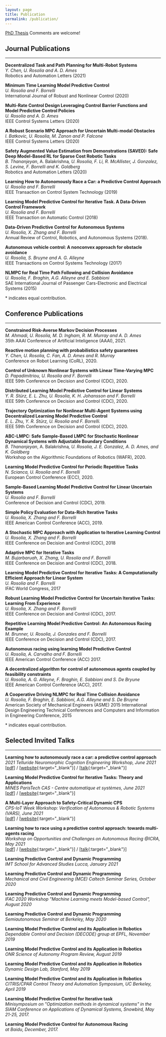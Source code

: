 ```yaml
---
layout: page
title: Publication
permalink: /publication/
---
```

<!-- Global site tag (gtag.js) - Google Analytics -->
<script async src="https://www.googletagmanager.com/gtag/js?id=UA-180984784-1"></script>
<script>
  window.dataLayer = window.dataLayer || [];
  function gtag(){dataLayer.push(arguments);}
  gtag('js', new Date());

  gtag('config', 'UA-180984784-1');
</script>

[PhD Thesis](https://urosolia.github.io/downloads/LMPC_Thesis.pdf) Comments are welcome!

## Journal Publications
___
**Decentralized Task and Path Planning for Multi-Robot Systems**  
*Y. Chen, U. Rosolia and A. D. Ames*  
Robotics and Automation Letters (2021)

**Minimum Time Learning Model Predictive Control**  
*U. Rosolia and F. Borrelli*  
International Journal of Robust and Nonlinear Control (2020)

**Multi-Rate Control Design Leveraging Control Barrier Functions and Model Predictive Control Policies**  
*U. Rosolia and  A. D. Ames*    
IEEE Control Systems Letters (2020)

**A Robust Scenario MPC Approach for Uncertain Multi-modal Obstacles**  
*I. Batkovic, U. Rosolia, M. Zanon and P. Falcone*  
IEEE Control Systems Letters (2020)

**Safety Augmented Value Estimation from Demonstrations (SAVED): Safe Deep Model-Based RL for Sparse Cost Robotic Tasks**  
*B. Thananjeyan<sup>*</sup>, A. Balakrishna<sup>*</sup>, U. Rosolia, F. Li, R. McAllister, J. Gonzalez, S. Levine, F. Borrelli and K. Goldberg*  
Robotics and Automation Letters (2020)

**Learning How to Autonomously Race a Car: a Predictive Control Approach**  
*U. Rosolia and F. Borrelli*  
IEEE Transaction on Control System Technology (2019)

**Learning Model Predictive Control for Iterative Task. A Data-Driven Control Framework**  
*U. Rosolia and F. Borrelli*  
IEEE Transaction on Automatic Control (2018)

**Data-Driven Predictive Control for Autonomous Systems**  
*U. Rosolia, X. Zhang and F. Borrelli*  
Annual Review of Control, Robotics, and Autonomous Systems (2018). 

**Autonomous vehicle control: A nonconvex approach for obstacle avoidance**  
*U. Rosolia,  S. Bruyne and A. G. Alleyne*  
IEEE Transactions on Control Systems Technology (2017)

**NLMPC for Real Time Path Following and Collision Avoidance**  
*U. Rosolia, F. Braghin, A.G. Alleyne and E. Sabbioni*  
SAE International Journal of Passenger Cars-Electronic and Electrical Systems (2015)

\* indicates equal contribution.

## Conference Publications
___
**Constrained Risk-Averse Markov Decision Processes**  
*M. Ahmadi, U. Rosolia, M. D. Ingham, R. M. Murray and A. D. Ames*  
35th AAAI Conference of Artificial Inteligence (AAAI), 2021.

**Reactive motion planning with probabilistics safety guarantees**  
*Y. Chen, U. Rosolia, C. Fan, A. D. Ames and R. Murray*  
Conference on Robot Learning (CoRL), 2020.

**Control of Unknown Nonlinear Systems with Linear Time-Varying MPC**  
*D. Papadimitriou, U. Rosolia and F. Borrelli*  
IEEE 59th Conference on Decision and Control (CDC), 2020.

**Distributed Learning Model Predictive Control for Linear Systems**  
*Y. R. Stürz, E. L. Zhu, U. Rosolia, K. H. Johansson and F. Borrelli*  
IEEE 59th Conference on Decision and Control (CDC), 2020.

**Trajectory Optimization for Nonlinear Multi-Agent Systems using Decentralized Learning Model Predictive Control**  
*E. L. Zhu, Y. R. Stürz, U. Rosolia and F. Borrelli.*  
IEEE 59th Conference on Decision and Control (CDC), 2020.

**ABC-LMPC: Safe Sample-Based LMPC for Stochastic Nonlinear Dynamical Systems with Adjustable Boundary Conditions**  
*B. Thananjeyan<sup>*</sup>,  A. Balakrishna<sup>*</sup>, U. Rosolia,  J. E. Gonzalez,  A. D.  Ames, and K. Goldberg*  
Workshop on the Algorithmic Foundations of Robotics (WAFR), 2020.

**Learning Model Predictive Control for Periodic Repetitive Tasks**  
*N. Scianca, U. Rosolia and F. Borrelli*  
European Control Conference (ECC), 2020.

**Sample-Based Learning Model Predictive Control for Linear Uncertain Systems**  
*U. Rosolia and F. Borrelli*  
Conference of Decision and Control (CDC), 2019.

**Simple Policy Evaluation for Data-Rich Iterative Tasks**  
*U. Rosolia, X. Zhang and F. Borrelli*  
IEEE American Control Conference (ACC), 2019.

**A Stochastic MPC Approach with Application to Iterative Learning Control**  
*U. Rosolia, X. Zhang and F. Borrelli*  
IEEE Conference on Decision and Control (CDC), 2018

**Adaptive MPC for Iterative Tasks**  
*M. Bujarbaruah, X. Zhang, U. Rosolia and F. Borrelli*  
IEEE Conference on Decision and Control (CDC), 2018.

**Learning Model Predictive Control for Iterative Tasks: A Computationally Efficient Approach for Linear System**  
*U. Rosolia and F. Borrelli*  
IFAC World Congress, 2017

**Robust Learning Model Predictive Control for Uncertain Iterative Tasks: Learning From Experience**  
*U. Rosolia, X. Zhang and F. Borrelli*  
IEEE Conference on Decision and Control (CDC), 2017.

**Repetitive Learning Model Predictive Control: An Autonomous Racing Example**  
*M. Brunner, U. Rosolia, J. Gonzales and F. Borrelli*  
IEEE Conference on Decision and Control (CDC), 2017.

**Autonomous racing using learning Model Predictive Control**  
*U. Rosolia, A. Carvalho and F. Borrelli*  
IEEE American Control Conference (ACC) 2017.

**A decentralized algorithm for control of autonomous agents coupled by feasibility constraints**  
*U. Rosolia, A. G. Alleyne, F. Braghin, E. Sabbioni and S. De Bryune*  
IEEE  American Control Conference (ACC), 2017.

**A Cooperative Driving NLMPC for Real Time Collision Avoidance**      
*U. Rosolia, F. Braghin, E. Sabbioni, A.G. Alleyne and S. De Bruyne*      
American Society of Mechanical Engineers (ASME) 2015 International Design Engineering Technical Conferences and Computers and Information in Engineering Conference, 2015

\* indicates equal contribution.

## Selected Invited Talks
___
**Learning how to autonomously race a car: a predictive control approach**  
*2021 Telluride Neuromorphic Cognition Engineering Workshop, June 2021*  
[[pdf](https://urosolia.github.io/presentations/Telluride.pdf)] / [[website](https://sites.google.com/view/tellurideneuromorphic2021/topic-areas/ltc21-learning-to-control?authuser=0){:target="_blank"}] / [[talk](https://youtu.be/q89meZiS08k?t=247){:target="_blank"}]


**Learning Model Predictive Control for Iterative Tasks: Theory and Applications**  
*MINES ParisTech CAS - Centre automatique et systèmes, June 2021*  
[[pdf](https://urosolia.github.io/presentations/mines_paris_v2.pdf)] /  [[website](https://cas.mines-paristech.fr/Seminar/files/learning-MPC.html){:target="_blank"}]

**A Multi-Layer Approach to Safety-Critical Dynamic CPS**  
*CPS-IoT Week Workshop: Verification of Autonomous & Robotic Systems (VARS), June 2021*  
[[pdf](https://urosolia.github.io/presentations/VARS.pdf)] / [[website](https://hycodev.com/VARS2021/speakers/){:target="_blank"}]

**Learning how to race using a predictive control approach: towards multi-agents racing**  
*Workshop on Opportunities and Challenges on Autonomous Racing @ICRA, May 2021*  
[[pdf](https://urosolia.github.io/presentations/Racing_short.pdf)] / [[website](https://linklab-uva.github.io/icra-autonomous-racing/){:target="_blank"}] / [[talk](https://www.youtube.com/watch?v=hC9FbAerr00){:target="_blank"}]

**Learning Predictive Control and Dynamic Programming**  
*IMT School for Advanced Studies Lucca, January 2021*  

**Learning Predictive Control and Dynamic Programming**  
*Mechanical and Civil Engineering (MCE) Caltech Seminar Series, October 2020*  

**Learning Predictive Control and Dynamic Programming**  
*IFAC 2020 Workshop "Machine Learning meets Model-based Control", August 2020*  

**Learning Predictive Control and Dynamic Programming**  
*Semiautonomous Seminar at Berkeley, May 2020*  

**Learning Model Predictive Control and its Application in Robotics**  
*Dependable Control and Decision (DECODE) group at EPFL, November 2019*  

**Learning Model Predictive Control and its Application in Robotics**  
*ONR Science of Autonomy Program Review, August 2019*

**Learning Model Predictive Control and its Application in Robotics**  
*Dynamic Design Lab, Stanford, May 2019*

**Learning Model Predictive Control and its Application in Robotics**  
*CITRIS/CPAR Control Theory and Automation Symposium, UC Berkeley, April 2019*

**Learning Model Predictive Control for Iterative task**  
*Minisymposium on "Optimization methods in dynamical systems" in the SIAM Conference on Applications of Dynamical Systems, Snowbird, May 21-25, 2017.*

**Learning Model Predictive Control for Autonomous Racing**  
*at Baidu, December, 2017.*

